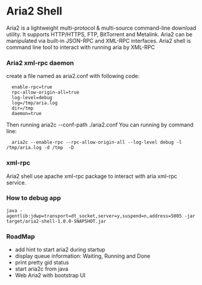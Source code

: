 Aria2 Shell
===========================================
Aria2 is a lightweight multi-protocol & multi-source command-line download utility.
It supports HTTP/HTTPS, FTP, BitTorrent and Metalink.
Aria2 can be manipulated via built-in JSON-RPC and XML-RPC interfaces.
Aria2 shell is command line tool to interact with running aria by XML-RPC

### Aria2 xml-rpc daemon
create a file named as aria2.conf with following code:

      enable-rpc=true
      rpc-allow-origin-all=true
      log-level=debug
      log=/tmp/aria.log
      dir=/tmp
      daemon=true
Then running aria2c --conf-path ./aria2.conf
You can running by command line:

      aria2c --enable-rpc --rpc-allow-origin-all --log-level debug -l /tmp/aria.log -d /tmp  -D

### xml-rpc
Aria2 shell use apache xml-rpc package to interact with aria xml-rpc service.

### How to debug app

    java -agentlib:jdwp=transport=dt_socket,server=y,suspend=n,address=5005 -jar target/aria2-shell-1.0.0-SNAPSHOT.jar

### RoadMap

*  add hint to start aria2 during startup
*  display queue information: Waiting, Running and Done
*  print pretty gid status
*  start aria2c from java
*  Web Aria2 with bootstrap UI
